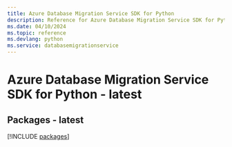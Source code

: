 ```yaml
---
title: Azure Database Migration Service SDK for Python
description: Reference for Azure Database Migration Service SDK for Python
ms.date: 04/10/2024
ms.topic: reference
ms.devlang: python
ms.service: databasemigrationservice
---
```

# Azure Database Migration Service SDK for Python - latest
## Packages - latest
[!INCLUDE [packages](database-migration-service-index.md)]